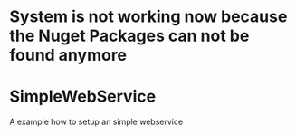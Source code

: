 # System is not working now because the Nuget Packages can not be found anymore

# SimpleWebService
A example how to setup an simple webservice
